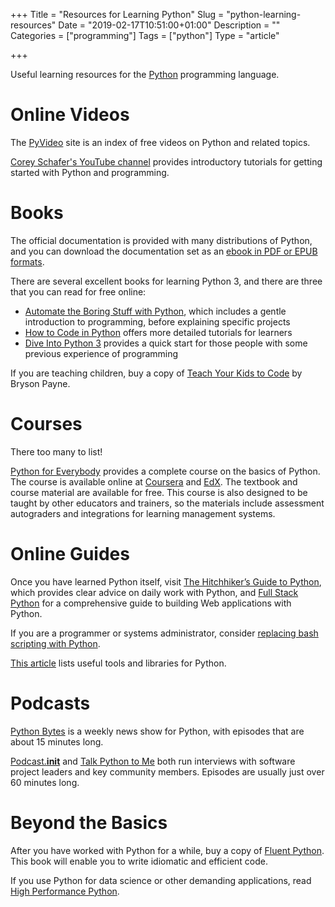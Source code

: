 +++
Title = "Resources for Learning Python"
Slug = "python-learning-resources"
Date = "2019-02-17T10:51:00+01:00"
Description = ""
Categories = ["programming"]
Tags = ["python"]
Type = "article"

+++

Useful learning resources for the [Python](https://www.python.org/) programming language.

<!--more-->

# Online Videos

The [PyVideo](https://pyvideo.org/) site is an index of free videos on Python and related topics.

[Corey Schafer's YouTube channel](https://www.youtube.com/channel/UCCezIgC97PvUuR4_gbFUs5g) provides introductory tutorials for getting started with Python and programming.

# Books

The official documentation is provided with many distributions of Python, and you can download the documentation set as an [ebook in PDF or EPUB formats](https://docs.python.org/3/download.html).

There are several excellent books for learning Python 3, and there are three that you can read for free online:

- [Automate the Boring Stuff with Python](http://automatetheboringstuff.com/), which includes a gentle introduction to programming, before explaining specific projects
- [How to Code in Python](https://www.digitalocean.com/community/tutorials/digitalocean-ebook-how-to-code-in-python) offers more detailed tutorials for learners 
- [Dive Into Python 3](https://www.diveinto.org/python3/) provides a quick start for those people with some previous experience of programming

If you are teaching children, buy a copy of [Teach Your Kids to Code](https://nostarch.com/teachkids) by Bryson Payne.

# Courses

There too many to list!

[Python for Everybody](https://www.py4e.com/) provides a complete course on the basics of Python. The course is available online at [Coursera](https://www.coursera.org/specializations/python) and [EdX](https://www.edx.org/course/programming-for-everybody-getting-started-with-python). The textbook and course material are available for free. This course is also designed to be taught by other educators and trainers, so the materials include assessment autograders and integrations for learning management systems. 

# Online Guides

Once you have learned Python itself, visit [The Hitchhiker’s Guide to Python](http://docs.python-guide.org), which provides clear advice on daily work with Python, and [Full Stack Python](https://www.fullstackpython.com) for a comprehensive guide to building Web applications with Python.

If you are a programmer or systems administrator, consider [replacing bash scripting with Python](https://github.com/ninjaaron/replacing-bash-scripting-with-python).

[This article](https://www.stuartellis.name/articles/python-toolbox) lists useful tools and libraries for Python.

# Podcasts

[Python Bytes](https://pythonbytes.fm/) is a weekly news show for Python, with episodes that are about 15 minutes long.

[Podcast.__init__](https://www.pythonpodcast.com/) and [Talk Python to Me](https://talkpython.fm/) both run interviews with software project leaders and key community members. Episodes are usually just over 60 minutes long. 

# Beyond the Basics

After you have worked with Python for a while, buy a copy of [Fluent Python](https://www.oreilly.com/library/view/fluent-python/9781491946237/). This book will enable you to write idiomatic and efficient code.

If you use Python for data science or other demanding applications, read [High Performance Python](https://www.oreilly.com/library/view/high-performance-python/9781449361747/).
